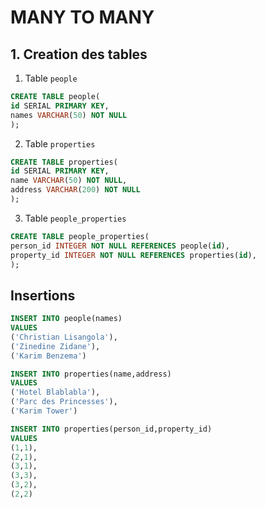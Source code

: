 # MANY TO MANY

## 1. Creation des tables

1. Table `people`

```sql
CREATE TABLE people(
id SERIAL PRIMARY KEY,
names VARCHAR(50) NOT NULL
);
```

2. Table `properties`

```sql
CREATE TABLE properties(
id SERIAL PRIMARY KEY,
name VARCHAR(50) NOT NULL,
address VARCHAR(200) NOT NULL
);
```

3. Table `people_properties`

```sql
CREATE TABLE people_properties(
person_id INTEGER NOT NULL REFERENCES people(id),
property_id INTEGER NOT NULL REFERENCES properties(id),
);
```

## Insertions

```sql
INSERT INTO people(names)
VALUES
('Christian Lisangola'),
('Zinedine Zidane'),
('Karim Benzema')
```

```sql
INSERT INTO properties(name,address)
VALUES
('Hotel Blablabla'),
('Parc des Princesses'),
('Karim Tower')
```

```sql
INSERT INTO properties(person_id,property_id)
VALUES
(1,1),
(2,1),
(3,1),
(3,3),
(3,2),
(2,2)
```
